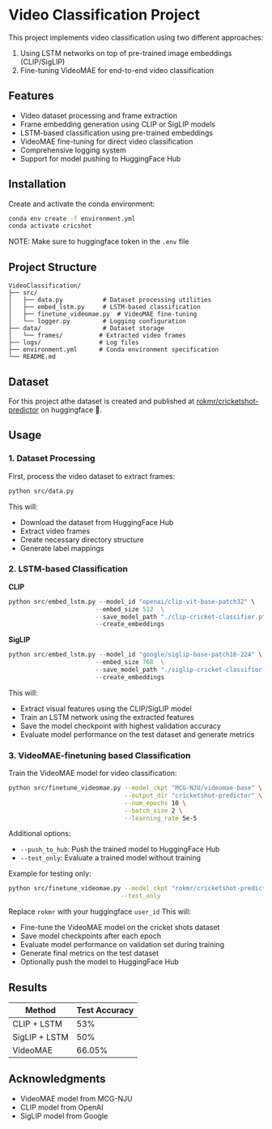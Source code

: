 # Video Classification Project

This project implements video classification using two different approaches:
1. Using LSTM networks on top of pre-trained image embeddings (CLIP/SigLIP)
2. Fine-tuning VideoMAE for end-to-end video classification


## Features

- Video dataset processing and frame extraction
- Frame embedding generation using CLIP or SigLIP models
- LSTM-based classification using pre-trained embeddings
- VideoMAE fine-tuning for direct video classification
- Comprehensive logging system
- Support for model pushing to HuggingFace Hub


## Installation

Create and activate the conda environment:
```bash
conda env create -f environment.yml
conda activate cricshot
```
NOTE: Make sure to huggingface token in the `.env` file

## Project Structure

```
VideoClassification/
├── src/
│   ├── data.py           # Dataset processing utilities
│   ├── embed_lstm.py     # LSTM-based classification
│   ├── finetune_videomae.py  # VideoMAE fine-tuning
│   └── logger.py         # Logging configuration
├── data/                 # Dataset storage
│   └── frames/          # Extracted video frames
├── logs/                # Log files
├── environment.yml      # Conda environment specification
└── README.md
```

## Dataset 
For this project athe dataset is created and published at [rokmr/cricketshot-predictor](https://huggingface.co/datasets/rokmr/cricket-shot) on huggingface 🤗.

## Usage

### 1. Dataset Processing

First, process the video dataset to extract frames:

```bash
python src/data.py
```

This will:
- Download the dataset from HuggingFace Hub
- Extract video frames
- Create necessary directory structure
- Generate label mappings

### 2. LSTM-based Classification
**CLIP**
```python
python src/embed_lstm.py --model_id "openai/clip-vit-base-patch32" \
                        --embed_size 512  \
                        --save_model_path "./clip-cricket-classifier.pt" \
                        --create_embeddings
```

**SigLIP**

```python
python src/embed_lstm.py --model_id "google/siglip-base-patch16-224" \
                        --embed_size 768  \
                        --save_model_path "./siglip-cricket-classifier.pt" \
                        --create_embeddings 
```

This will:
- Extract visual features using the CLIP/SigLIP model
- Train an LSTM network using the extracted features
- Save the model checkpoint with highest validation accuracy
- Evaluate model performance on the test dataset and generate metrics

### 3. VideoMAE-finetuning based Classification

Train the VideoMAE model for video classification:

```bash
python src/finetune_videomae.py --model_ckpt "MCG-NJU/videomae-base" \
                                --output_dir "cricketshot-predictor" \
                                --num_epochs 10 \
                                --batch_size 2 \
                                --learning_rate 5e-5
```

Additional options:
- `--push_to_hub`: Push the trained model to HuggingFace Hub
- `--test_only`: Evaluate a trained model without training

Example for testing only:
```bash
python src/finetune_videomae.py --model_ckpt "rokmr/cricketshot-predictor" \
                               --test_only
```
Replace `rokmr` with your huggingface `user_id`
This will:
- Fine-tune the VideoMAE model on the cricket shots dataset
- Save model checkpoints after each epoch
- Evaluate model performance on validation set during training
- Generate final metrics on the test dataset
- Optionally push the model to HuggingFace Hub

## Results

| Method | Test Accuracy |
|--------|---------------|
| CLIP + LSTM | 53% |
| SigLIP + LSTM | 50% |
| VideoMAE | 66.05% |

## Acknowledgments

- VideoMAE model from MCG-NJU
- CLIP model from OpenAI
- SigLIP model from Google